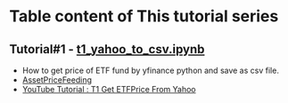 # Table content of This tutorial series

## Tutorial#1 - [t1_yahoo_to_csv.ipynb](https://github.com/technqvi/MyYoutube-Demo/blob/main/t1_yahoo_to_csv.ipynb "t1_yahoo_to_csv.ipynb")
* How to get price of ETF fund  by yfinance python and save as csv file. 
* [AssetPriceFeeding](https://github.com/technqvi/AssetPriceFeeding)
* [YouTube Tutorial : T1 Get ETFPrice From Yahoo](https://www.youtube.com/watch?v=rQRYPvKOGlQ&t=414s)
